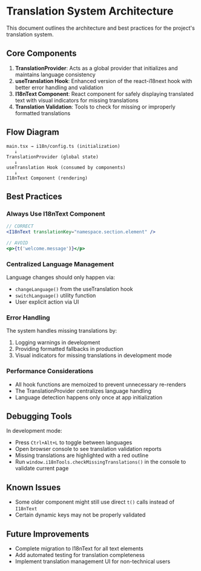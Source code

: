 
# Translation System Architecture

This document outlines the architecture and best practices for the project's translation system.

## Core Components

1. **TranslationProvider**: Acts as a global provider that initializes and maintains language consistency
2. **useTranslation Hook**: Enhanced version of the react-i18next hook with better error handling and validation
3. **I18nText Component**: React component for safely displaying translated text with visual indicators for missing translations
4. **Translation Validation**: Tools to check for missing or improperly formatted translations

## Flow Diagram

```
main.tsx → i18n/config.ts (initialization)
   ↓
TranslationProvider (global state)
   ↓
useTranslation Hook (consumed by components)
   ↓
I18nText Component (rendering)
```

## Best Practices

### Always Use I18nText Component

```jsx
// CORRECT
<I18nText translationKey="namespace.section.element" />

// AVOID
<p>{t('welcome.message')}</p>
```

### Centralized Language Management

Language changes should only happen via:
- `changeLanguage()` from the useTranslation hook
- `switchLanguage()` utility function
- User explicit action via UI

### Error Handling

The system handles missing translations by:
1. Logging warnings in development
2. Providing formatted fallbacks in production
3. Visual indicators for missing translations in development mode

### Performance Considerations

- All hook functions are memoized to prevent unnecessary re-renders
- The TranslationProvider centralizes language handling
- Language detection happens only once at app initialization

## Debugging Tools

In development mode:
- Press `Ctrl+Alt+L` to toggle between languages
- Open browser console to see translation validation reports
- Missing translations are highlighted with a red outline
- Run `window.i18nTools.checkMissingTranslations()` in the console to validate current page

## Known Issues

- Some older component might still use direct `t()` calls instead of `I18nText`
- Certain dynamic keys may not be properly validated

## Future Improvements

- Complete migration to I18nText for all text elements
- Add automated testing for translation completeness
- Implement translation management UI for non-technical users
